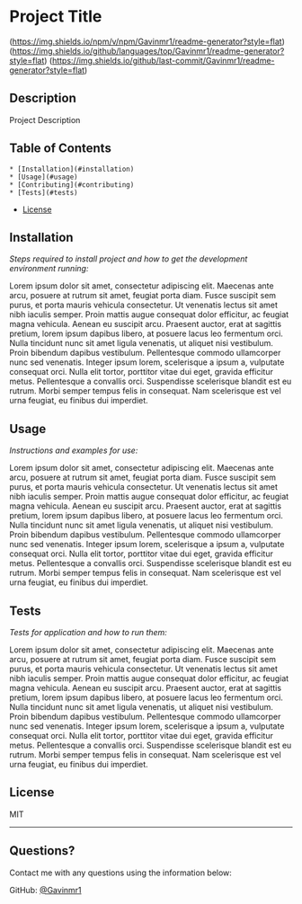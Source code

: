 # Project Title
  (https://img.shields.io/npm/v/npm/Gavinmr1/readme-generator?style=flat)
  (https://img.shields.io/github/languages/top/Gavinmr1/readme-generator?style=flat)
  (https://img.shields.io/github/last-commit/Gavinmr1/readme-generator?style=flat)
 
  ## Description 
  
  Project Description
  ## Table of Contents
    * [Installation](#installation)
    * [Usage](#usage)
    * [Contributing](#contributing)
    * [Tests](#tests)
  * [License](#license)
  
  ## Installation
  
  *Steps required to install project and how to get the development environment running:*
  
  Lorem ipsum dolor sit amet, consectetur adipiscing elit. Maecenas ante arcu, posuere at rutrum sit amet, feugiat porta diam. Fusce suscipit sem purus, et porta mauris vehicula consectetur. Ut venenatis lectus sit amet nibh iaculis semper. Proin mattis augue consequat dolor efficitur, ac feugiat magna vehicula. Aenean eu suscipit arcu. Praesent auctor, erat at sagittis pretium, lorem ipsum dapibus libero, at posuere lacus leo fermentum orci. Nulla tincidunt nunc sit amet ligula venenatis, ut aliquet nisi vestibulum. Proin bibendum dapibus vestibulum. Pellentesque commodo ullamcorper nunc sed venenatis. Integer ipsum lorem, scelerisque a ipsum a, vulputate consequat orci. Nulla elit tortor, porttitor vitae dui eget, gravida efficitur metus. Pellentesque a convallis orci. Suspendisse scelerisque blandit est eu rutrum. Morbi semper tempus felis in consequat. Nam scelerisque est vel urna feugiat, eu finibus dui imperdiet.
  
  ## Usage 
  
  *Instructions and examples for use:*
  
  Lorem ipsum dolor sit amet, consectetur adipiscing elit. Maecenas ante arcu, posuere at rutrum sit amet, feugiat porta diam. Fusce suscipit sem purus, et porta mauris vehicula consectetur. Ut venenatis lectus sit amet nibh iaculis semper. Proin mattis augue consequat dolor efficitur, ac feugiat magna vehicula. Aenean eu suscipit arcu. Praesent auctor, erat at sagittis pretium, lorem ipsum dapibus libero, at posuere lacus leo fermentum orci. Nulla tincidunt nunc sit amet ligula venenatis, ut aliquet nisi vestibulum. Proin bibendum dapibus vestibulum. Pellentesque commodo ullamcorper nunc sed venenatis. Integer ipsum lorem, scelerisque a ipsum a, vulputate consequat orci. Nulla elit tortor, porttitor vitae dui eget, gravida efficitur metus. Pellentesque a convallis orci. Suspendisse scelerisque blandit est eu rutrum. Morbi semper tempus felis in consequat. Nam scelerisque est vel urna feugiat, eu finibus dui imperdiet.
  
  ## Tests
  
  *Tests for application and how to run them:*
  
  Lorem ipsum dolor sit amet, consectetur adipiscing elit. Maecenas ante arcu, posuere at rutrum sit amet, feugiat porta diam. Fusce suscipit sem purus, et porta mauris vehicula consectetur. Ut venenatis lectus sit amet nibh iaculis semper. Proin mattis augue consequat dolor efficitur, ac feugiat magna vehicula. Aenean eu suscipit arcu. Praesent auctor, erat at sagittis pretium, lorem ipsum dapibus libero, at posuere lacus leo fermentum orci. Nulla tincidunt nunc sit amet ligula venenatis, ut aliquet nisi vestibulum. Proin bibendum dapibus vestibulum. Pellentesque commodo ullamcorper nunc sed venenatis. Integer ipsum lorem, scelerisque a ipsum a, vulputate consequat orci. Nulla elit tortor, porttitor vitae dui eget, gravida efficitur metus. Pellentesque a convallis orci. Suspendisse scelerisque blandit est eu rutrum. Morbi semper tempus felis in consequat. Nam scelerisque est vel urna feugiat, eu finibus dui imperdiet.
  
  ## License
  
  MIT
  
  ---
  
  ## Questions? 
  
  Contact me with any questions using the information below:
 
  GitHub: [@Gavinmr1](https://api.github.com/users/Gavinmr1)
  